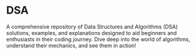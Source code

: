 # DSA
A comprehensive repository of Data Structures and Algorithms (DSA) solutions, examples, and explanations designed to aid beginners and enthusiasts in their coding journey. Dive deep into the world of algorithms, understand their mechanics, and see them in action!
